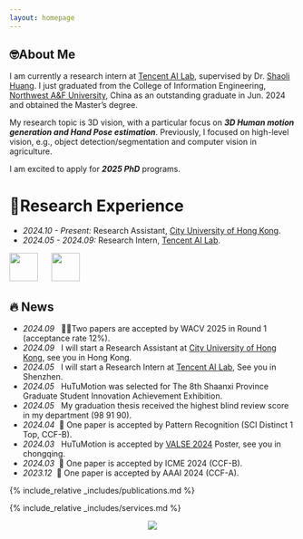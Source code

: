 ```yaml
---
layout: homepage
---
```


## 🤓About Me

 I am currently a research intern at [Tencent AI Lab](https://ai.tencent.com/), supervised by Dr. [Shaoli Huang](https://scholar.google.com/citations?user=o31BPFsAAAAJ). I just graduated from  the College of Information Engineering, [Northwest A&F University](https://zhshw.nwsuaf.edu.cn/), China as an outstanding graduate in Jun. 2024 and obtained the Master’s  degree. 

 My research topic is 3D vision, with a particular focus on ***3D Human motion generation and Hand Pose estimation***. Previously, I focused on high-level vision, e.g., object detection/segmentation and computer vision in agriculture.

 I am excited to apply for ***2025 PhD*** programs.

<!--
 > "Explore the unknown and turn possibilities into realities."
-->
# 👣Research Experience
- *2024.10 - Present:* Research Assistant, [City University of Hong Kong](https://www.cityu.edu.hk/).
- *2024.05 - 2024.09:* Research Intern, [Tencent AI Lab](https://ai.tencent.com/).

<img src="https://github.com/user-attachments/assets/8a7a0b1b-c08a-42ec-a248-f00305f94989" style="height: 50px; width: auto;">
&nbsp;&nbsp;&nbsp;&nbsp; 
<img src="https://github.com/user-attachments/assets/55d8aef2-76ba-4437-b2da-2ef06f0d002b" style="height: 50px; width: auto;">








## 🔥 News
- *2024.09* &nbsp; 🎉🎉Two papers are accepted by WACV 2025 in Round 1 (acceptance rate 12%). 
- *2024.09* &nbsp; I will start a Research Assistant at [City University of Hong Kong](https://www.cityu.edu.hk/), see you in Hong Kong.
- *2024.05* &nbsp; I will start a Research Intern at [Tencent AI Lab](https://ai.tencent.com/), See you in Shenzhen. 
- *2024.05* &nbsp; HuTuMotion was selected for The 8th Shaanxi Province Graduate Student Innovation Achievement Exhibition.
- *2024.05* &nbsp; My graduation thesis received the highest blind review score in my department (98 91 90).
- *2024.04* &nbsp;🎉 One paper is accepted by Pattern Recognition (SCI Distinct 1 Top, CCF-B).
- *2024.03* &nbsp; HuTuMotion is accepted by [VALSE 2024](https://valser.org/2024/#/) Poster, see you in chongqing.
- *2024.03* &nbsp;🎉 One paper is accepted by ICME 2024 (CCF-B). 
- *2023.12* &nbsp;🎉 One paper is accepted by AAAI 2024 (CCF-A). 


{% include_relative _includes/publications.md %}

{% include_relative _includes/services.md %}

<center>
 <a href='https://clustrmaps.com/site/1c02c'  title='Visit tracker'><img src='//clustrmaps.com/map_v2.png?cl=ffffff&w=400&t=n&d=APzgcgBGXNnvSP1voM9AkukFf0rtf1oisGno0_jNWpo&co=54b4f7'/></a>
</center>

